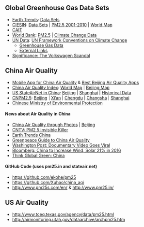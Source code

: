 ## Global Greenhouse Gas Data Sets

* [Earth Trends](http://earthtrends.wri.org): [Data Sets](http://earthtrends.wri.org/resources/data_sets)
* [CIESIN](http://sedac.ciesin.columbia.edu): [Data Sets](http://sedac.ciesin.columbia.edu/data/sets/browse) | [PM2.5 2001-2010](http://sedac.ciesin.columbia.edu/data/set/sdei-global-annual-avg-pm2-5-2001-2010) | [World Map](http://sedac.ciesin.columbia.edu/data/set/sdei-global-annual-avg-pm2-5-2001-2010)
* [CAIT](http://cait.wri.org)
* [World Bank](http://data.worldbank.org): [PM2.5](http://data.worldbank.org/indicator/EN.ATM.PM25.MC.M3) | [Climate Change Data](http://data.worldbank.org/data-catalog/climate-change) 
* [UN Data](http://data.un.org/Explorer.aspx?d=UNODC): [UN Framework Conventions on Climate Change](http://newsroom.unfccc.int)
  * [Greenhouse Gas Data](http://unfccc.int/ghg_data/items/3800.php)
  * [External Links](http://unfccc.int/ghg_data/ghg_data_non_unfccc/items/3170.php)
* [Significance: The Volkswagen Scandal](http://onlinelibrary.wiley.com/doi/10.1111/j.1740-9713.2015.00861.x/abstract)
 

## China Air Quality

* [Mobile App for China Air Quality](https://air.fresh-ideas.cc/en/) & [Best Beijing Air Quality Apps](http://beijingtechreport.tumblr.com/post/40990386834/best-beijing-air-quality-apps)
* [China Air Quality Index](http://aqicn.org): [World Map](http://aqicn.org/map/world/cn/) | [Beijing Map](http://aqicn.org/city/beijing/)
* [US StateAirNet in China](http://stateair.net): [Beijing](http://beijing.usembassy-china.org.cn/aqirecent3.html) | [Shanghai](http://shanghai.usembassy-china.org.cn/airmonitor.html) | [Historical Data](http://www.stateair.net/web/historical/1/1.html)
* [CNPM2.5](http://www.cnpm25.cn): [Beijing](http://www.cnpm25.cn/city/beijing.html) | [Xi’an](http://www.cnpm25.cn/city/xian.html) | [Chengdu](http://www.cnpm25.cn/city/chengdu.html) | [Changsha](http://www.cnpm25.cn/city/changsha.html) | [Shanghai](http://www.cnpm25.cn/city/shanghai.html)
* [Chinese Ministry of Environmental Protection](http://www.cnemc.cn)

#### News about Air Quality in China

* [China Air Quality through Photos](http://www.thatsmags.com) | [Beijing](http://young-0.com/airquality/)
* [CNTV: PM2.5 Invisible Killer](http://english.cntv.cn/special/pm25/Homepage/index.shtml)
* [Earth Trends China](http://earthtrends.wri.org/geography/china)
* [Greenpeace Guide to China Air Quality](http://www.greenpeace.org.uk/newsdesk/energy/data/briefing-where-find-data-chinas-pollution-problem)
* [Washington Post: Documentary Video Goes Viral](https://www.washingtonpost.com/news/energy-environment/wp/2015/03/16/this-documentary-went-viral-in-china-then-it-was-censored-it-wont-be-forgotten/)
* [Bloomberg: China to Increase Wind, Solar 21% in 2016](http://www.bloomberg.com/news/articles/2015-12-30/china-plans-to-raise-wind-solar-power-capacity-by-21-in-2016)
* [Think Global Green: China](http://www.thinkglobalgreen.org/CHINA.html)

#### GitHub Code (uses pm25.in and stateair.net)

* https://github.com/ekohe/pm25 
* https://github.com/Xuhao/china_aqi 
* http://www.pm25s.com/en/ & http://www.pm25.in/

## US Air Quality

* http://www.tceq.texas.gov/agency/data/pm25.html 
* http://airmonitoring.utah.gov/dataarchive/archpm25.htm 

